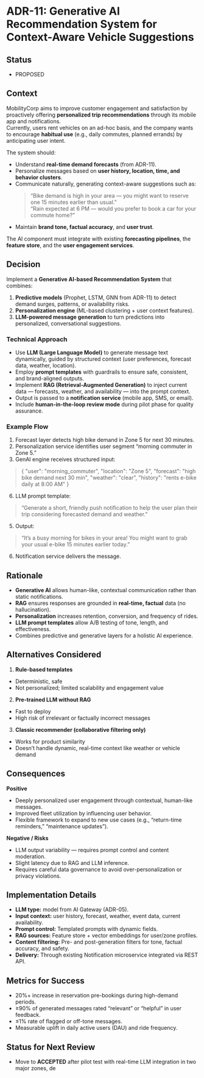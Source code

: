 # ADR-11: Generative AI Recommendation System for Context-Aware Vehicle Suggestions

## Status
- PROPOSED

## Context
MobilityCorp aims to improve customer engagement and satisfaction by proactively offering **personalized trip recommendations** through its mobile app and notifications.  
Currently, users rent vehicles on an ad-hoc basis, and the company wants to encourage **habitual use** (e.g., daily commutes, planned errands) by anticipating user intent.

The system should:
- Understand **real-time demand forecasts** (from ADR-11).  
- Personalize messages based on **user history, location, time, and behavior clusters**.  
- Communicate naturally, generating context-aware suggestions such as:  
  > “Bike demand is high in your area — you might want to reserve one 15 minutes earlier than usual.”  
  > “Rain expected at 6 PM — would you prefer to book a car for your commute home?”  
- Maintain **brand tone, factual accuracy**, and **user trust**.

The AI component must integrate with existing **forecasting pipelines**, the **feature store**, and the **user engagement services**.

## Decision
Implement a **Generative AI-based Recommendation System** that combines:
1. **Predictive models** (Prophet, LSTM, GNN from ADR-11) to detect demand surges, patterns, or availability risks.  
2. **Personalization engine** (ML-based clustering + user context features).  
3. **LLM-powered message generation** to turn predictions into personalized, conversational suggestions.

### Technical Approach
- Use **LLM (Large Language Model)** to generate message text dynamically, guided by structured context (user preferences, forecast data, weather, location).  
- Employ **prompt templates** with guardrails to ensure safe, consistent, and brand-aligned outputs.  
- Implement **RAG (Retrieval-Augmented Generation)** to inject current data — forecasts, weather, and availability — into the prompt context.  
- Output is passed to a **notification service** (mobile app, SMS, or email).  
- Include **human-in-the-loop review mode** during pilot phase for quality assurance.

### Example Flow
1. Forecast layer detects high bike demand in Zone 5 for next 30 minutes.
2. Personalization service identifies user segment “morning commuter in Zone 5.”
3. GenAI engine receives structured input:
> {
> "user": "morning_commuter",
> "location": "Zone 5",
> "forecast": "high bike demand next 30 min",
> "weather": "clear",
> "history": "rents e-bike daily at 8:00 AM"
> }

6. LLM prompt template:
> “Generate a short, friendly push notification to help the user plan their trip considering forecasted demand and weather.”

5. Output:
> “It’s a busy morning for bikes in your area! You might want to grab your usual e-bike 15 minutes earlier today.”

6. Notification service delivers the message.

## Rationale
- **Generative AI** allows human-like, contextual communication rather than static notifications.  
- **RAG** ensures responses are grounded in **real-time, factual** data (no hallucination).  
- **Personalization** increases retention, conversion, and frequency of rides.  
- **LLM prompt templates** allow A/B testing of tone, length, and effectiveness.  
- Combines predictive and generative layers for a holistic AI experience.

## Alternatives Considered
1. **Rule-based templates**
- Deterministic, safe
- Not personalized; limited scalability and engagement value
2. **Pre-trained LLM without RAG**
- Fast to deploy
- High risk of irrelevant or factually incorrect messages
3. **Classic recommender (collaborative filtering only)**
- Works for product similarity
- Doesn’t handle dynamic, real-time context like weather or vehicle demand

## Consequences

**Positive**
- Deeply personalized user engagement through contextual, human-like messages.  
- Improved fleet utilization by influencing user behavior.  
- Flexible framework to expand to new use cases (e.g., “return-time reminders,” “maintenance updates”).  

**Negative / Risks**
- LLM output variability — requires prompt control and content moderation.  
- Slight latency due to RAG and LLM inference.  
- Requires careful data governance to avoid over-personalization or privacy violations.  

## Implementation Details
- **LLM type:** model from AI Gateway (ADR-05).  
- **Input context:** user history, forecast, weather, event data, current availability.  
- **Prompt control:** Templated prompts with dynamic fields.  
- **RAG sources:** Feature store + vector embeddings for user/zone profiles.  
- **Content filtering:** Pre- and post-generation filters for tone, factual accuracy, and safety.  
- **Delivery:** Through existing Notification microservice integrated via REST API.

## Metrics for Success
- 20%+ increase in reservation pre-bookings during high-demand periods.  
- ≥90% of generated messages rated “relevant” or “helpful” in user feedback.  
- ≤1% rate of flagged or off-tone messages.  
- Measurable uplift in daily active users (DAU) and ride frequency.

## Status for Next Review
- Move to **ACCEPTED** after pilot test with real-time LLM integration in two major zones, de
